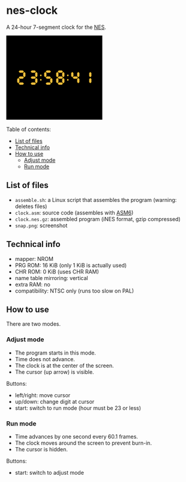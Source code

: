 # nes-clock
A 24-hour 7-segment clock for the [NES](https://en.wikipedia.org/wiki/Nintendo_Entertainment_System).

![screenshot](snap.png)

Table of contents:
* [List of files](#list-of-files)
* [Technical info](#technical-info)
* [How to use](#how-to-use)
  * [Adjust mode](#adjust-mode)
  * [Run mode](#run-mode)

## List of files
* `assemble.sh`: a Linux script that assembles the program (warning: deletes files)
* `clock.asm`: source code (assembles with [ASM6](https://www.romhacking.net/utilities/674/))
* `clock.nes.gz`: assembled program (iNES format, gzip compressed)
* `snap.png`: screenshot

## Technical info
* mapper: NROM
* PRG ROM: 16 KiB (only 1 KiB is actually used)
* CHR ROM: 0 KiB (uses CHR RAM)
* name table mirroring: vertical
* extra RAM: no
* compatibility: NTSC only (runs too slow on PAL)

## How to use
There are two modes.

### Adjust mode
* The program starts in this mode.
* Time does not advance.
* The clock is at the center of the screen.
* The cursor (up arrow) is visible.

Buttons:
* left/right: move cursor
* up/down: change digit at cursor
* start: switch to run mode (hour must be 23 or less)

### Run mode
* Time advances by one second every 60.1 frames.
* The clock moves around the screen to prevent burn-in.
* The cursor is hidden.

Buttons:
* start: switch to adjust mode
